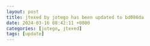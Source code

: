 ```yaml
---
layout: post
title: jtexed by jotego has been updated to bd086da
date: 2024-03-16 08:42:11 +0000
categories: [jotego, jtexed]
tags: [update]
---
```


